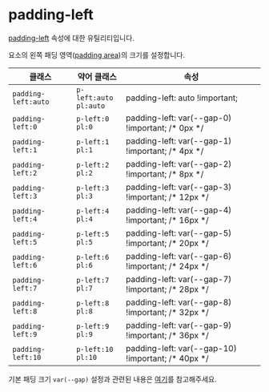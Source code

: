 # padding-left

[padding-left](https://developer.mozilla.org/en-US/docs/Web/CSS/padding-left) 속성에 대한 유틸리티입니다.

요소의 왼쪽 패딩 영역([padding area](https://developer.mozilla.org/en-US/docs/Web/CSS/CSS_box_model/Introduction_to_the_CSS_box_model#padding_area))의 크기를 설정합니다.

<table>
  <thead>
    <tr>
      <th scope="col">클래스</th>
      <th scope="col">약어 클래스</th>
      <th scope="col">속성</th>
    </tr>
  </thead>
  <tbody>
  <tr>
  <td><code>padding-left:auto</code></td>
  <td><code>p-left:auto</code><br><code>pl:auto</code></td>
  <td><span class="code">padding-left: auto !important;</span></td>
</tr>
<tr>
  <td><code>padding-left:0</code></td>
  <td><code>p-left:0</code><br><code>pl:0</code></td>
  <td><span class="code">padding-left: var(--gap-0) !important;</span> <span class="c:weak">/* 0px */</span></td>
</tr>
<tr>
  <td><code>padding-left:1</code></td>
  <td><code>p-left:1</code><br><code>pl:1</code></td>
  <td><span class="code">padding-left: var(--gap-1) !important;</span> <span class="c:weak">/* 4px */</span></td>
</tr>
<tr>
  <td><code>padding-left:2</code></td>
  <td><code>p-left:2</code><br><code>pl:2</code></td>
  <td><span class="code">padding-left: var(--gap-2) !important;</span> <span class="c:weak">/* 8px */</span></td>
</tr>
<tr>
  <td><code>padding-left:3</code></td>
  <td><code>p-left:3</code><br><code>pl:3</code></td>
  <td><span class="code">padding-left: var(--gap-3) !important;</span> <span class="c:weak">/* 12px */</span></td>
</tr>
<tr>
  <td><code>padding-left:4</code></td>
  <td><code>p-left:4</code><br><code>pl:4</code></td>
  <td><span class="code">padding-left: var(--gap-4) !important;</span> <span class="c:weak">/* 16px */</span></td>
</tr>
<tr>
  <td><code>padding-left:5</code></td>
  <td><code>p-left:5</code><br><code>pl:5</code></td>
  <td><span class="code">padding-left: var(--gap-5) !important;</span> <span class="c:weak">/* 20px */</span></td>
</tr>
<tr>
  <td><code>padding-left:6</code></td>
  <td><code>p-left:6</code><br><code>pl:6</code></td>
  <td><span class="code">padding-left: var(--gap-6) !important;</span> <span class="c:weak">/* 24px */</span></td>
</tr>
<tr>
  <td><code>padding-left:7</code></td>
  <td><code>p-left:7</code><br><code>pl:7</code></td>
  <td><span class="code">padding-left: var(--gap-7) !important;</span> <span class="c:weak">/* 28px */</span></td>
</tr>
<tr>
  <td><code>padding-left:8</code></td>
  <td><code>p-left:8</code><br><code>pl:8</code></td>
  <td><span class="code">padding-left: var(--gap-8) !important;</span> <span class="c:weak">/* 32px */</span></td>
</tr>
<tr>
  <td><code>padding-left:9</code></td>
  <td><code>p-left:9</code><br><code>pl:9</code></td>
  <td><span class="code">padding-left: var(--gap-9) !important;</span> <span class="c:weak">/* 36px */</span></td>
</tr>
<tr>
  <td><code>padding-left:10</code></td>
  <td><code>p-left:10</code><br><code>pl:10</code></td>
  <td><span class="code">padding-left: var(--gap-10) !important;</span> <span class="c:weak">/* 40px */</span></td>
</tr>

  </tbody>

</table>

기본 패딩 크기 `var(--gap)` 설정과 관련된 내용은 [여기](../../variables/gap.md)를 참고해주세요.
